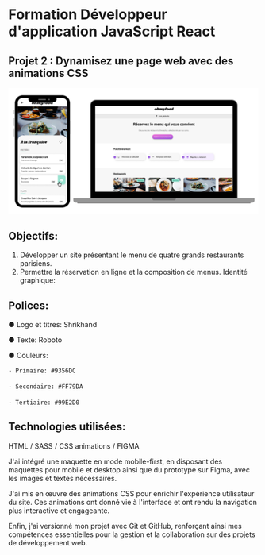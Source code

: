 # Formation Développeur d'application JavaScript React

## Projet 2 : Dynamisez une page web avec des animations CSS

![screenshot du site](./img/web-site.png)

## Objectifs:

1. Développer un site présentant le menu de quatre grands restaurants parisiens.
2. Permettre la réservation en ligne et la composition de menus.
   Identité graphique:

## Polices:

● Logo et titres: Shrikhand

● Texte: Roboto

● Couleurs:

    - Primaire: #9356DC

    - Secondaire: #FF79DA

    - Tertiaire: #99E2D0

## Technologies utilisées:

HTML / SASS / CSS animations / FIGMA

J'ai intégré une maquette en mode mobile-first, en disposant des maquettes pour mobile et desktop ainsi que du prototype sur Figma, avec les images et textes nécessaires.

J'ai mis en œuvre des animations CSS pour enrichir l'expérience utilisateur du site. Ces animations ont donné vie à l'interface et ont rendu la navigation plus interactive et engageante.

Enfin, j'ai versionné mon projet avec Git et GitHub, renforçant ainsi mes compétences essentielles pour la gestion et la collaboration sur des projets de développement web.
